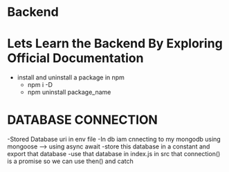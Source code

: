 # Backend

# Lets Learn the Backend By Exploring Official Documentation

* install and uninstall a package in npm
   - npm i -D 
   - npm uninstall package_name


# DATABASE CONNECTION
   -Stored Database uri in env file 
   -In db iam cnnecting to my mongodb using mongoose --> using async await
   -store this database in a constant and export that database
   -use that database in index.js in src that connection() is a promise so we can use then() and catch


